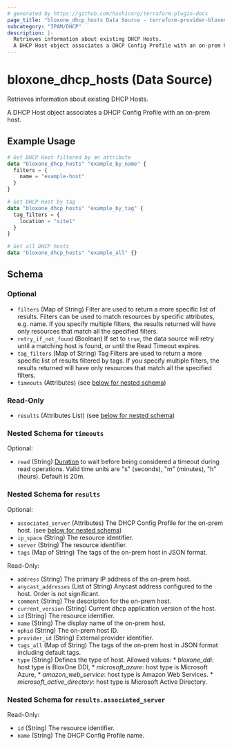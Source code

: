 ```yaml
---
# generated by https://github.com/hashicorp/terraform-plugin-docs
page_title: "bloxone_dhcp_hosts Data Source - terraform-provider-bloxone"
subcategory: "IPAM/DHCP"
description: |-
  Retrieves information about existing DHCP Hosts.
  A DHCP Host object associates a DHCP Config Profile with an on-prem host.
---
```


# bloxone_dhcp_hosts (Data Source)

Retrieves information about existing DHCP Hosts.

A DHCP Host object associates a DHCP Config Profile with an on-prem host.

## Example Usage

```terraform
# Get DHCP Host filtered by an attribute
data "bloxone_dhcp_hosts" "example_by_name" {
  filters = {
    name = "example-host"
  }
}

# Get DHCP Host by tag
data "bloxone_dhcp_hosts" "example_by_tag" {
  tag_filters = {
    location = "site1"
  }
}

# Get all DHCP hosts
data "bloxone_dhcp_hosts" "example_all" {}
```

<!-- schema generated by tfplugindocs -->
## Schema

### Optional

- `filters` (Map of String) Filter are used to return a more specific list of results. Filters can be used to match resources by specific attributes, e.g. name. If you specify multiple filters, the results returned will have only resources that match all the specified filters.
- `retry_if_not_found` (Boolean) If set to `true`, the data source will retry until a matching host is found, or until the Read Timeout expires.
- `tag_filters` (Map of String) Tag Filters are used to return a more specific list of results filtered by tags. If you specify multiple filters, the results returned will have only resources that match all the specified filters.
- `timeouts` (Attributes) (see [below for nested schema](#nestedatt--timeouts))

### Read-Only

- `results` (Attributes List) (see [below for nested schema](#nestedatt--results))

<a id="nestedatt--timeouts"></a>
### Nested Schema for `timeouts`

Optional:

- `read` (String) [Duration](https://pkg.go.dev/time#ParseDuration) to wait before being considered a timeout during read operations. Valid time units are "s" (seconds), "m" (minutes), "h" (hours). Default is 20m.


<a id="nestedatt--results"></a>
### Nested Schema for `results`

Optional:

- `associated_server` (Attributes) The DHCP Config Profile for the on-prem host. (see [below for nested schema](#nestedatt--results--associated_server))
- `ip_space` (String) The resource identifier.
- `server` (String) The resource identifier.
- `tags` (Map of String) The tags of the on-prem host in JSON format.

Read-Only:

- `address` (String) The primary IP address of the on-prem host.
- `anycast_addresses` (List of String) Anycast address configured to the host. Order is not significant.
- `comment` (String) The description for the on-prem host.
- `current_version` (String) Current dhcp application version of the host.
- `id` (String) The resource identifier.
- `name` (String) The display name of the on-prem host.
- `ophid` (String) The on-prem host ID.
- `provider_id` (String) External provider identifier.
- `tags_all` (Map of String) The tags of the on-prem host in JSON format including default tags.
- `type` (String) Defines the type of host. Allowed values:  * _bloxone_ddi_: host type is BloxOne DDI,  * _microsoft_azure_: host type is Microsoft Azure,  * _amazon_web_service_: host type is Amazon Web Services.  * _microsoft_active_directory_: host type is Microsoft Active Directory.

<a id="nestedatt--results--associated_server"></a>
### Nested Schema for `results.associated_server`

Read-Only:

- `id` (String) The resource identifier.
- `name` (String) The DHCP Config Profile name.
